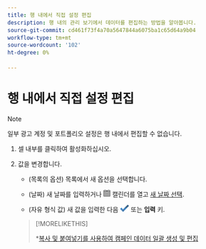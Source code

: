 ```yaml
---
title: 행 내에서 직접 설정 편집
description: 행 내의 관리 보기에서 데이터를 편집하는 방법을 알아봅니다.
source-git-commit: cd461f73f4a70a5647844a6075ba1c65d64a9b04
workflow-type: tm+mt
source-wordcount: '102'
ht-degree: 0%

---
```


# 행 내에서 직접 설정 편집

>[!NOTE]
>
>일부 광고 계정 및 포트폴리오 설정은 행 내에서 편집할 수 없습니다.

1. 셀 내부를 클릭하여 활성화하십시오.

1. 값을 변경합니다.

   * (목록의 옵션) 목록에서 새 옵션을 선택합니다.

   * (날짜) 새 날짜를 입력하거나 ![캘린더](/help/search-social-commerce/assets/calendar.png "캘린더") 캘린더를 열고 [새 날짜 선택](/help/search-social-commerce/common-tasks/navigation-editing-selection/calendar.md).

   * (자유 형식 값) 새 값을 입력한 다음 ![저장](/help/search-social-commerce/assets/select.png "저장") 또는 **입력** 키.
   >[!MORELIKETHIS]
   >
   >*[복사 및 붙여넣기를 사용하여 캠페인 데이터 일괄 생성 및 편집](/help/search-social-commerce/campaign-management/campaigns/copy-paste.md)
